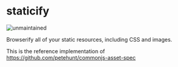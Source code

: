 # staticify

![unmaintained](http://img.shields.io/badge/status-unmaintained-red.png)

Browserify all of your static resources, including CSS and images.

This is the reference implementation of https://github.com/petehunt/commonjs-asset-spec
